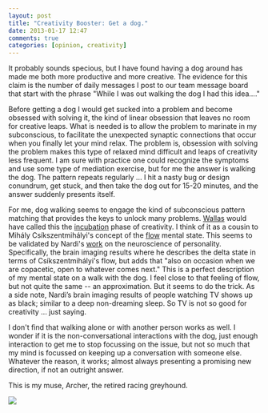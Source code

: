 ```yaml
---
layout: post
title: "Creativity Booster: Get a dog."
date: 2013-01-17 12:47
comments: true
categories: [opinion, creativity]
---
```

It probably sounds specious, but I have found having a dog around has made me both more productive and more creative. The evidence for this claim is the number of daily messages I post to our team message board that start with the phrase "While I was out walking the dog I had this idea...." 

Before getting a dog I would get sucked into a problem and become obsessed with solving it, the kind of linear obsession that leaves no room for creative leaps. What is needed is to allow the problem to marinate in my subconscious, to facilitate the unexpected synaptic connections that occur when you finally let your mind relax. The problem is, obsession with solving the problem makes this type of relaxed mind difficult and leaps of creativity less frequent. I am sure with practice one could recognize the symptoms and use some type of mediation exercise, but for me the answer is walking the dog. The pattern repeats regularly ... I hit a nasty bug or design conundrum, get stuck, and then take the dog out for 15-20 minutes, and the answer suddenly presents itself. 

For me, dog walking seems to engage the kind of subconscious pattern matching that provides the keys to unlock many problems. [Wallas](http://en.wikipedia.org/wiki/Graham_Wallas) would have called this the [incubation](http://en.wikipedia.org/wiki/Creativity#Incubation) phase of creativity. I think of it as a cousin to Mihály Csíkszentmihályi's concept of the [flow](http://en.wikipedia.org/wiki/Flow_(psychology)) mental state. This seems to be validated by Nardi's [work](http://www.youtube.com/watch?v=MGfhQTbcqmA) on the neuroscience of personality. Specifically, the brain imaging results where he describes the delta state in terms of Csíkszentmihályi's flow, but adds that "also on occasion when we are copacetic, open to whatever comes next." This is a perfect description of my mental state on a walk with the dog. I feel close to that feeling of flow, but not quite the same -- an approximation. But it seems to do the trick. As a side note, Nardi’s brain imaging results of people watching TV shows up as black; similar to a deep non-dreaming sleep. So TV is not so good for creativity ... just saying.

I don't find that walking alone or with another person works as well. I wonder if it is the non-conversational interactions with the dog, just enough interaction to get me to stop focussing on the issue, but not so much that my mind is focussed on keeping up a conversation with someone else. Whatever the reason, it works; almost always presenting a promising new direction, if not an outright answer.

This is my muse, Archer, the retired racing greyhound.

![](http://media.tumblr.com/cfdcc46c180984c7ab7e3d43cb14a116/tumblr_inline_mgs53cHq981qz562v.jpg)